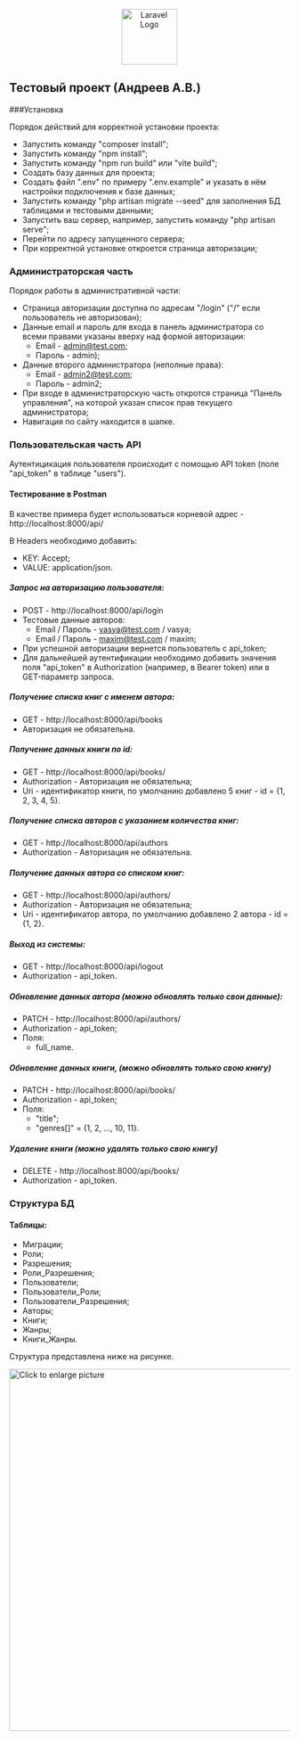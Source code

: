 <p align="center"><a href="https://laravel.com" target="_blank"><img src="https://raw.githubusercontent.com/laravel/art/master/logo-lockup/5%20SVG/2%20CMYK/1%20Full%20Color/laravel-logolockup-cmyk-red.svg" width="100" alt="Laravel Logo"></a></p>

## Тестовый проект (Андреев А.В.)

###Установка

Порядок действий для корректной установки проекта:

- Запустить команду "composer install";
- Запустить команду "npm install";
- Запустить команду "npm run build" или "vite build";
- Создать базу данных для проекта;
- Создать файл ".env" по примеру ".env.example" и указать в нём настройки подключения к базе данных;
- Запустить команду "php artisan migrate --seed" для заполнения БД таблицами и тестовыми данными;
- Запустить ваш сервер, например, запустить команду "php artisan serve";
- Перейти по адресу запущенного сервера;
- При корректной установке откроется страница авторизации;

### Администраторская часть

Порядок работы в административной части:

- Страница авторизации доступна по адресам "/login" ("/" если пользователь не авторизован);
- Данные email и пароль для входа в панель администратора cо всеми правами указаны вверху над формой авторизации:
  - Email - admin@test.com;
  - Пароль - admin);
- Данные второго администратора (неполные права): 
  - Email - admin2@test.com;
  - Пароль - admin2;
- При входе в администраторскую часть откротся страница "Панель управления", на которой указан список прав текущего администратора;
- Навигация по сайту находится в шапке.

### Пользовательская часть API

Аутентицикация пользователя происходит с помощью API token (поле "api_token" в таблице "users").

#### Тестирование в Postman

В качестве примера будет использоваться корневой адрес - http://localhost:8000/api/

В Headers необходимо добавить:
- KEY: Accept;
- VALUE: application/json.

##### Запрос на авторизацию пользователя:
- POST - http://localhost:8000/api/login
- Тестовые данные авторов:
  - Email / Пароль - vasya@test.com / vasya;
  - Email / Пароль - maxim@test.com / maxim;
- При успешной авторизации вернется пользователь с api_token;
- Для дальнейшей аутентификации необходимо добавить значения поля "api_token" в Authorization (например, в Bearer token) или в GET-параметр запроса.

##### Получение списка книг с именем автора:
- GET - http://localhost:8000/api/books
- Авторизация не обязательна.

##### Получение данных книги по id:
- GET - http://localhost:8000/api/books/<id>
- Authorization - Авторизация не обязательна;
- Uri <id> - идентификатор книги, по умолчанию добавлено 5 книг - id = {1, 2, 3, 4, 5}.

##### Получение списка авторов с указанием количества книг:
- GET - http://localhost:8000/api/authors
- Authorization - Авторизация не обязательна.

##### Получение данных автора со списком книг:
- GET - http://localhost:8000/api/authors/<id>
- Authorization - Авторизация не обязательна;
- Uri <id> - идентификатор автора, по умолчанию добавлено 2 автора - id = {1, 2}.

##### Выход из системы:
- GET - http://localhost:8000/api/logout
- Authorization - api_token.

##### Обновление данных автора (можно обновлять только свои данные):
- PATCH - http://localhost:8000/api/authors/<id>
- Authorization - api_token;
- Поля:
  - full_name.

##### Обновление данных книги, (можно обновлять только свою книгу)
- PATCH - http://localhost:8000/api/books/<id>
- Authorization - api_token;
- Поля:
    - "title";
    - "genres[]" = {1, 2, ..., 10, 11}.

##### Удаление книги (можно удалять только свою книгу)
- DELETE - http://localhost:8000/api/books/<id>
- Authorization - api_token.

### Структура БД

#### Таблицы: 
- Миграции;
- Роли;
- Разрешения;
- Роли_Разрешения;
- Пользователи;
- Пользователи_Роли;
- Пользователи_Разрешения;
- Авторы;
- Книги;
- Жанры;
- Книги_Жанры.

Структура представлена ниже на рисунке.

<a href="https://drive.google.com/uc?export=view&id=1Z5ZhTzAJTAIttnZR6lmAD5YzcFk6zms4"><img src="https://drive.google.com/uc?export=view&id=1Z5ZhTzAJTAIttnZR6lmAD5YzcFk6zms4" style="width: 650px; max-width: 100%; height: auto" title="Click to enlarge picture" />

